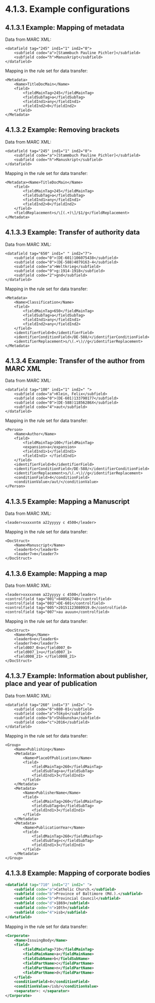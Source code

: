 # 4.1.3. Example configurations

## 4.1.3.1 Example: Mapping of metadata

Data from MARC XML:

```markup
<datafield tag="245" ind1="1" ind2="0">
    <subfield code="a">[Stammbuch Pauline Pichler]</subfield>
    <subfield code="h">Manuskript</subfield>
</datafield>
```

Mapping in the rule set for data transfer:

```markup
<Metadata>
    <Name>TitleDocMain</Name>
    <field>
        <fieldMainTag>245</fieldMainTag>
        <fieldSubTag>a</fieldSubTag>
        <fieldInd1>any</fieldInd1>
        <fieldInd2>0</fieldInd2>
    </field>
</Metadata>
```

## 4.1.3.2 Example: Removing brackets

Data from MARC XML:

```markup
<datafield tag="245" ind1="1" ind2="0">
    <subfield code="a">[Stammbuch Pauline Pichler]</subfield>
    <subfield code="h">Manuskript</subfield>
</datafield>
```

Mapping in the rule set for data transfer:

```markup
<Metadata><Name>TitleDocMain</Name>
    <field>
        <fieldMainTag>245</fieldMainTag>
        <fieldSubTag>a</fieldSubTag>
        <fieldInd1>any</fieldInd1>
        <fieldInd2>0</fieldInd2>
    </field>
    <fieldReplacement>s/\[(.+)\]/$1/g</fieldReplacement>
</Metadata>
```

## 4.1.3.3 Example: Transfer of authority data

Data from MARC XML:

```markup
<datafield tag="650" ind1=" " ind2="7">
    <subfield code="0">(DE-601)106075438</subfield>
    <subfield code="0">(DE-588)4079163-4</subfield>
    <subfield code="a">Weltkrieg</subfield>
    <subfield code="9">g:1914-1918</subfield>
    <subfield code="2">gnd</subfield>
</datafield>
```

Mapping in the rule set for data transfer:

```markup
<Metadata>
    <Name>Classification</Name>
    <field>
        <fieldMainTag>650</fieldMainTag>
        <fieldSubTag>a</fieldSubTag>
        <fieldInd1>any</fieldInd1>
        <fieldInd2>any</fieldInd2>
    </field>
    <identifierField>0</identifierField>
    <identifierConditionField>/DE-588/</identifierConditionField>
    <identifierReplacement>s/\(.+\)//g</identifierReplacement>
</Metadata>
```

## 4.1.3.4 Example: Transfer of the author from MARC XML

Data from MARC XML:

```markup
<datafield tag="100" ind1="1" ind2=" ">
    <subfield code="a">Klein, Felix</subfield>
    <subfield code="0">(DE-601)133790177</subfield>
    <subfield code="0">(DE-588)11856286X</subfield>
    <subfield code="4">aut</subfield>
</datafield>
```

Mapping in the rule set for data transfer:

```markup
<Person>
    <Name>Author</Name>
    <field>
        <fieldMainTag>100</fieldMainTag>
        <expansion>a</expansion>
        <fieldInd1>1</fieldInd1>
        <fieldInd1> </fieldInd1>
    </field>
    <identifierField>0</identifierField>
    <identifierConditionField>/DE-588/</identifierConditionField>
    <identifierReplacement>s/\(.+\)//g</identifierReplacement>
    <conditionField>4</conditionField>
    <conditionValue>/aut/</conditionValue>
</Person>
```

## 4.1.3.5 Example: Mapping a Manuscript

Data from MARC XML:

```markup
<leader>xxxxxntm a22yyyyy c 4500</leader>
```

Mapping in the rule set for data transfer:

```markup
<DocStruct>
    <Name>Manuscript</Name>
    <leader6>t</leader6>
    <leader7>m</leader7>
</DocStruct>
```

## 4.1.3.6 Example: Mapping a map

Data from MARC XML:

```markup
<leader>xxxxxnem a22yyyyy c 4500</leader>
<controlfield tag="001">840562748</controlfield>
<controlfield tag="003">DE-601</controlfield>
<controlfield tag="005">20151123080919.0</controlfield>
<controlfield tag="007">au auuun</controlfield>
```

Mapping in the rule set for data transfer:

```markup
<DocStruct>
    <Name>Map</Name>
    <leader6>e</leader6>
    <leader7>m</leader7>
    <field007_0>a</field007_0>
    <field007_1>u</field007_1>
    <field008_21> </field008_21>
</DocStruct>
```

## 4.1.3.7 Example: Information about publisher, place and year of publication

Data from MARC XML:

```markup
<datafield tag="260" ind1="3" ind2=" ">
    <subfield code="6">880-01</subfield>
    <subfield code="a">Tōkyō</subfield>
    <subfield code="b">Shōbunsha</subfield>
    <subfield code="c">2016</subfield>
</datafield>
```

Mapping in the rule set for data transfer:

```markup
<Group>
    <Name>Publishing</Name>
    <Metadata>
        <Name>PlaceOfPublication</Name>
        <field>
            <fieldMainTag>260</fieldMainTag>
            <fieldSubTag>a</fieldSubTag>
            <fieldInd1>3</fieldInd1>
        </field>
    </Metadata>
    <Metadata>
        <Name>PublisherName</Name>
        <field>
            <fieldMainTag>260</fieldMainTag>
            <fieldSubTag>b</fieldSubTag>
            <fieldInd1>3</fieldInd1>
        </field>
    </Metadata>
    <Metadata>
        <Name>PublicationYear</Name>
        <field>
            <fieldMainTag>260</fieldMainTag>
            <fieldSubTag>c</fieldSubTag>
            <fieldInd1>3</fieldInd1>
        </field>
    </Metadata>
</Group>
```

## 4.1.3.8 Example: Mapping of corporate bodies

```xml
<datafield tag="710" ind1="2" ind2=" ">
    <subfield code="a">Catholic Church.</subfield>
    <subfield code="b">Province of Baltimore (Md.).</subfield>
    <subfield code="b">Provincial Council</subfield>
    <subfield code="d">1869</subfield>
    <subfield code="n">10th</subfield>
    <subfield code="4">isb</subfield>
</datafield>
```

Mapping in the rule set for data transfer:

```xml
<Corporate>
    <Name>IssuingBody</Name>
    <field>
        <fieldMainTag>710</fieldMainTag>
        <fieldMainName>a</fieldMainName>
        <fieldSubName>b</fieldSubName>
        <fieldPartName>c</fieldPartName>
        <fieldPartName>n</fieldPartName>
        <fieldPartName>d</fieldPartName>
    </field>
    <conditionField>4</conditionField>
    <conditionValue>/isb/</conditionValue>
    <separator>: </separator>
</Corporate>
```
